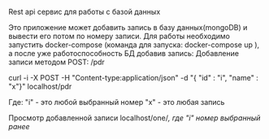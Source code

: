 Rest api сервис для работы с базой данных

Это приложение может добавить запись в базу данных(mongoDB) и вывести его потом по номеру записи.
Для работы необходимо запустить docker-compose (команда для запуска: docker-compose up ), а после уже работоспособность БД добавив запись:
Добавление записи методом POST: /pdr

curl -i -X POST -H "Content-type:application/json" -d "{ "id" : "i", "name" : "x"}" localhost/pdr

Где: "i" - это любой выбранный номер 
     "x" - это любая запись 

Просмотр добавленной записи localhost/one/<i>, где "i" номер выбранный ранее  
